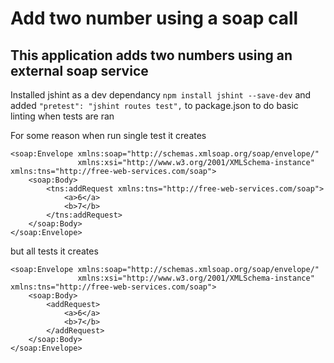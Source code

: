 # Add two number using a soap call
## This application adds two numbers using an external soap service


Installed jshint as a dev dependancy 
```npm install jshint --save-dev```
and added 
```"pretest": "jshint routes test",``` 
to package.json to do basic linting when tests are ran



For some reason when run single test it creates 
```
<soap:Envelope xmlns:soap="http://schemas.xmlsoap.org/soap/envelope/"
               xmlns:xsi="http://www.w3.org/2001/XMLSchema-instance" xmlns:tns="http://free-web-services.com/soap">
    <soap:Body>
        <tns:addRequest xmlns:tns="http://free-web-services.com/soap">
            <a>6</a>
            <b>7</b>
        </tns:addRequest>
    </soap:Body>
</soap:Envelope>
```
but all tests it creates
```
<soap:Envelope xmlns:soap="http://schemas.xmlsoap.org/soap/envelope/"
               xmlns:xsi="http://www.w3.org/2001/XMLSchema-instance" xmlns:tns="http://free-web-services.com/soap">
    <soap:Body>
        <addRequest>
            <a>6</a>
            <b>7</b>
        </addRequest>
    </soap:Body>
</soap:Envelope>
```